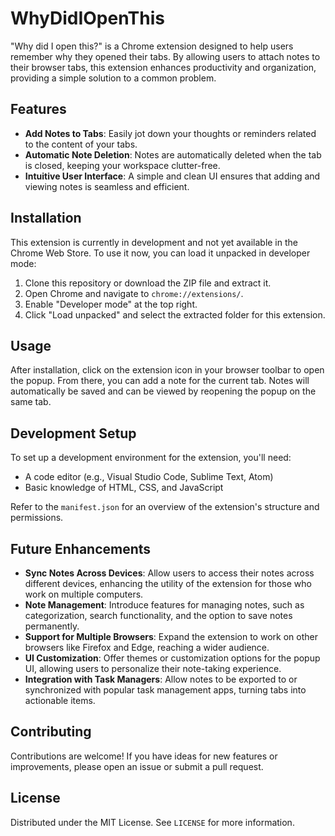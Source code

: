 # WhyDidIOpenThis

"Why did I open this?" is a Chrome extension designed to help users remember why they opened their tabs. By allowing users to attach notes to their browser tabs, this extension enhances productivity and organization, providing a simple solution to a common problem.

## Features

- **Add Notes to Tabs**: Easily jot down your thoughts or reminders related to the content of your tabs.
- **Automatic Note Deletion**: Notes are automatically deleted when the tab is closed, keeping your workspace clutter-free.
- **Intuitive User Interface**: A simple and clean UI ensures that adding and viewing notes is seamless and efficient.

## Installation

This extension is currently in development and not yet available in the Chrome Web Store. To use it now, you can load it unpacked in developer mode:

1. Clone this repository or download the ZIP file and extract it.
2. Open Chrome and navigate to `chrome://extensions/`.
3. Enable "Developer mode" at the top right.
4. Click "Load unpacked" and select the extracted folder for this extension.

## Usage

After installation, click on the extension icon in your browser toolbar to open the popup. From there, you can add a note for the current tab. Notes will automatically be saved and can be viewed by reopening the popup on the same tab.

## Development Setup

To set up a development environment for the extension, you'll need:

- A code editor (e.g., Visual Studio Code, Sublime Text, Atom)
- Basic knowledge of HTML, CSS, and JavaScript

Refer to the `manifest.json` for an overview of the extension's structure and permissions.


## Future Enhancements

- **Sync Notes Across Devices**: Allow users to access their notes across different devices, enhancing the utility of the extension for those who work on multiple computers.
- **Note Management**: Introduce features for managing notes, such as categorization, search functionality, and the option to save notes permanently.
- **Support for Multiple Browsers**: Expand the extension to work on other browsers like Firefox and Edge, reaching a wider audience.
- **UI Customization**: Offer themes or customization options for the popup UI, allowing users to personalize their note-taking experience.
- **Integration with Task Managers**: Allow notes to be exported to or synchronized with popular task management apps, turning tabs into actionable items.

## Contributing

Contributions are welcome! If you have ideas for new features or improvements, please open an issue or submit a pull request.

## License

Distributed under the MIT License. See `LICENSE` for more information.


